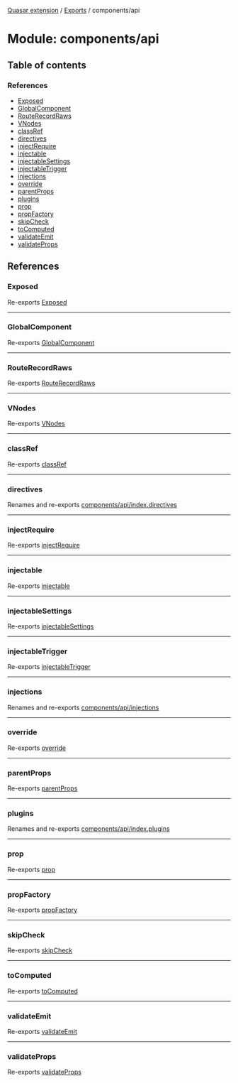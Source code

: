 [Quasar extension](../index.md) / [Exports](../modules.md) / components/api

# Module: components/api

## Table of contents

### References

- [Exposed](components_api.md#exposed)
- [GlobalComponent](components_api.md#globalcomponent)
- [RouteRecordRaws](components_api.md#routerecordraws)
- [VNodes](components_api.md#vnodes)
- [classRef](components_api.md#classref)
- [directives](components_api.md#directives)
- [injectRequire](components_api.md#injectrequire)
- [injectable](components_api.md#injectable)
- [injectableSettings](components_api.md#injectablesettings)
- [injectableTrigger](components_api.md#injectabletrigger)
- [injections](components_api.md#injections)
- [override](components_api.md#override)
- [parentProps](components_api.md#parentprops)
- [plugins](components_api.md#plugins)
- [prop](components_api.md#prop)
- [propFactory](components_api.md#propfactory)
- [skipCheck](components_api.md#skipcheck)
- [toComputed](components_api.md#tocomputed)
- [validateEmit](components_api.md#validateemit)
- [validateProps](components_api.md#validateprops)

## References

### Exposed

Re-exports [Exposed](components_api_misc.md#exposed)

___

### GlobalComponent

Re-exports [GlobalComponent](../interfaces/components_api_misc.GlobalComponent.md)

___

### RouteRecordRaws

Re-exports [RouteRecordRaws](components_api_misc.md#routerecordraws)

___

### VNodes

Re-exports [VNodes](components_api_misc.md#vnodes)

___

### classRef

Re-exports [classRef](components_api_misc.md#classref)

___

### directives

Renames and re-exports [components/api/index.directives](components_api_index_directives.md)

___

### injectRequire

Re-exports [injectRequire](components_api_misc.md#injectrequire)

___

### injectable

Re-exports [injectable](components_api_misc.md#injectable)

___

### injectableSettings

Re-exports [injectableSettings](components_api_misc.md#injectablesettings)

___

### injectableTrigger

Re-exports [injectableTrigger](components_api_misc.md#injectabletrigger)

___

### injections

Renames and re-exports [components/api/injections](components_api_injections.md)

___

### override

Re-exports [override](components_api_misc.md#override)

___

### parentProps

Re-exports [parentProps](components_api_misc.md#parentprops)

___

### plugins

Renames and re-exports [components/api/index.plugins](components_api_index_plugins.md)

___

### prop

Re-exports [prop](components_api_misc.md#prop)

___

### propFactory

Re-exports [propFactory](components_api_misc.md#propfactory)

___

### skipCheck

Re-exports [skipCheck](components_api_misc.md#skipcheck)

___

### toComputed

Re-exports [toComputed](components_api_misc.md#tocomputed)

___

### validateEmit

Re-exports [validateEmit](components_api_misc.md#validateemit)

___

### validateProps

Re-exports [validateProps](components_api_misc.md#validateprops)
